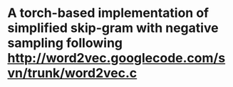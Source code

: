 # A torch-based implementation of simplified skip-gram with negative sampling following http://word2vec.googlecode.com/svn/trunk/word2vec.c
